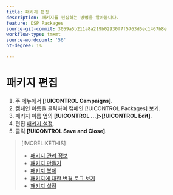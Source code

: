 ```yaml
---
title: 패키지 편집
description: 패키지를 편집하는 방법을 알아봅니다.
feature: DSP Packages
source-git-commit: 3059a5b211a8a219b02930f7f5763d5ec1467b8e
workflow-type: tm+mt
source-wordcount: '56'
ht-degree: 1%

---
```


# 패키지 편집

1. 주 메뉴에서 **[!UICONTROL Campaigns]**.
1. 캠페인 이름을 클릭하여 캠페인 [!UICONTROL Packages] 보기.
1. 패키지 이름 옆의  **[!UICONTROL ...]>[!UICONTROL Edit]**.
1. 편집 [패키지 설정](package-settings.md).
1. 클릭 **[!UICONTROL Save and Close]**.

>[!MORELIKETHIS]
>
>* [패키지 관리 정보](package-about.md)
>* [패키지 만들기](package-create.md)
>* [패키지 복제](package-duplicate.md)
>* [패키지에 대한 변경 로그 보기](package-change-log.md)
>* [패키지 설정](package-settings.md)

